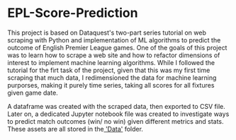 # EPL-Score-Prediction
This project is based on Dataquest's two-part series tutorial on web scraping with Python and implementation of ML algorithms to predict the outcome of English Premier League games. One of the goals of this project was to learn how to scrape a web site and how to refactor dimensions of interest to implement machine learning algorithms. While I followed the tutorial for the firt task of the project, given that this was my first time scraping that much data, I redimensioned the data for machine learning purporses, making it purely time series, taking all scores for all fixtures given game date.

A dataframe was created with the scraped data, then exported to  CSV file. Later on, a dedicated Jupyter notebook file was created to investigate ways to predict match outcomes (win/ no win) given different metrics and stats. These assets are all stored in the[ 'Data'](https://github.com/MiguelPMiralles/Portfolio/tree/main/EPL%20Score%20Prediction/Data) folder.
